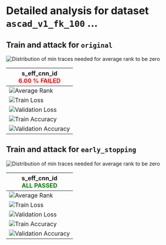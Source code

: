 
# Detailed analysis for dataset `ascad_v1_fk_100` ...


## Train and attack for `original`

![Distribution of min traces needed for average rank to be zero](../plots/original/ascad_v1_fk_100/violin.svg)

|s_eff_cnn_id<br><span style='color:red'> **6.00 % FAILED** </span>|
|---|
|![Average Rank](../plots/original/ascad_v1_fk_100/s_eff_cnn_id/average_rank.svg)|
|![Train Loss](../plots/original/ascad_v1_fk_100/s_eff_cnn_id/train_loss.svg)|
|![Validation Loss](../plots/original/ascad_v1_fk_100/s_eff_cnn_id/val_loss.svg)|
|![Train Accuracy](../plots/original/ascad_v1_fk_100/s_eff_cnn_id/train_acc.svg)|
|![Validation Accuracy](../plots/original/ascad_v1_fk_100/s_eff_cnn_id/val_acc.svg)|

## Train and attack for `early_stopping`

![Distribution of min traces needed for average rank to be zero](../plots/early_stopping/ascad_v1_fk_100/violin.svg)

|s_eff_cnn_id<br><span style='color:green'> **ALL PASSED** </span>|
|---|
|![Average Rank](../plots/early_stopping/ascad_v1_fk_100/s_eff_cnn_id/average_rank.svg)|
|![Train Loss](../plots/early_stopping/ascad_v1_fk_100/s_eff_cnn_id/train_loss.svg)|
|![Validation Loss](../plots/early_stopping/ascad_v1_fk_100/s_eff_cnn_id/val_loss.svg)|
|![Train Accuracy](../plots/early_stopping/ascad_v1_fk_100/s_eff_cnn_id/train_acc.svg)|
|![Validation Accuracy](../plots/early_stopping/ascad_v1_fk_100/s_eff_cnn_id/val_acc.svg)|